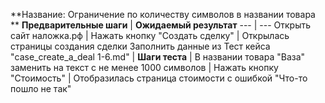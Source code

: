 **Название: Ограничение по количеству символов в названии товара	**
**Предварительные шаги** | **Ожидаемый результат** 
--- | --- 
 Открыть сайт наложка.рф | 
 Нажать кнопку "Создать сделку" | Открылась страницы создания сделки 
Заполнить данные из Тест кейса "case_create_a_deal 1-6.md" | 
**Шаги теста** | 
В названии товара "Ваза" заменить на текст с не менее 1000 символов | 
Нажать кнопку "Стоимость" | Отобразилась страница стоимости с ошибкой "Что-то пошло не так"